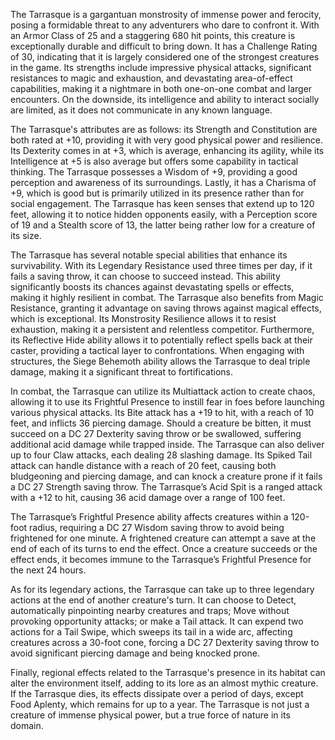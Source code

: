 The Tarrasque is a gargantuan monstrosity of immense power and ferocity, posing a formidable threat to any adventurers who dare to confront it. With an Armor Class of 25 and a staggering 680 hit points, this creature is exceptionally durable and difficult to bring down. It has a Challenge Rating of 30, indicating that it is largely considered one of the strongest creatures in the game. Its strengths include impressive physical attacks, significant resistances to magic and exhaustion, and devastating area-of-effect capabilities, making it a nightmare in both one-on-one combat and larger encounters. On the downside, its intelligence and ability to interact socially are limited, as it does not communicate in any known language. 

The Tarrasque's attributes are as follows: its Strength and Constitution are both rated at +10, providing it with very good physical power and resilience. Its Dexterity comes in at +3, which is average, enhancing its agility, while its Intelligence at +5 is also average but offers some capability in tactical thinking. The Tarrasque possesses a Wisdom of +9, providing a good perception and awareness of its surroundings. Lastly, it has a Charisma of +9, which is good but is primarily utilized in its presence rather than for social engagement. The Tarrasque has keen senses that extend up to 120 feet, allowing it to notice hidden opponents easily, with a Perception score of 19 and a Stealth score of 13, the latter being rather low for a creature of its size.

The Tarrasque has several notable special abilities that enhance its survivability. With its Legendary Resistance used three times per day, if it fails a saving throw, it can choose to succeed instead. This ability significantly boosts its chances against devastating spells or effects, making it highly resilient in combat. The Tarrasque also benefits from Magic Resistance, granting it advantage on saving throws against magical effects, which is exceptional. Its Monstrosity Resilience allows it to resist exhaustion, making it a persistent and relentless competitor. Furthermore, its Reflective Hide ability allows it to potentially reflect spells back at their caster, providing a tactical layer to confrontations. When engaging with structures, the Siege Behemoth ability allows the Tarrasque to deal triple damage, making it a significant threat to fortifications.

In combat, the Tarrasque can utilize its Multiattack action to create chaos, allowing it to use its Frightful Presence to instill fear in foes before launching various physical attacks. Its Bite attack has a +19 to hit, with a reach of 10 feet, and inflicts 36 piercing damage. Should a creature be bitten, it must succeed on a DC 27 Dexterity saving throw or be swallowed, suffering additional acid damage while trapped inside. The Tarrasque can also deliver up to four Claw attacks, each dealing 28 slashing damage. Its Spiked Tail attack can handle distance with a reach of 20 feet, causing both bludgeoning and piercing damage, and can knock a creature prone if it fails a DC 27 Strength saving throw. The Tarrasque’s Acid Spit is a ranged attack with a +12 to hit, causing 36 acid damage over a range of 100 feet.

The Tarrasque’s Frightful Presence ability affects creatures within a 120-foot radius, requiring a DC 27 Wisdom saving throw to avoid being frightened for one minute. A frightened creature can attempt a save at the end of each of its turns to end the effect. Once a creature succeeds or the effect ends, it becomes immune to the Tarrasque’s Frightful Presence for the next 24 hours.

As for its legendary actions, the Tarrasque can take up to three legendary actions at the end of another creature's turn. It can choose to Detect, automatically pinpointing nearby creatures and traps; Move without provoking opportunity attacks; or make a Tail attack. It can expend two actions for a Tail Swipe, which sweeps its tail in a wide arc, affecting creatures across a 30-foot cone, forcing a DC 27 Dexterity saving throw to avoid significant piercing damage and being knocked prone.

Finally, regional effects related to the Tarrasque's presence in its habitat can alter the environment itself, adding to its lore as an almost mythic creature. If the Tarrasque dies, its effects dissipate over a period of days, except Food Aplenty, which remains for up to a year. The Tarrasque is not just a creature of immense physical power, but a true force of nature in its domain.